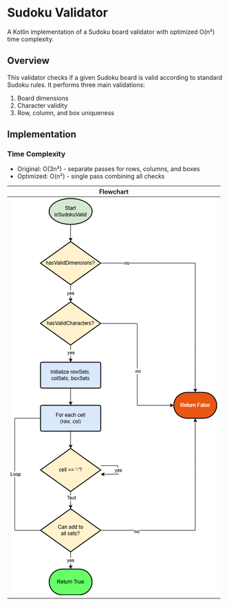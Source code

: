 # Sudoku Validator
A Kotlin implementation of a Sudoku board validator with optimized O(n²) time complexity.

## Overview
This validator checks if a given Sudoku board is valid according to standard Sudoku rules. It performs three main validations:
1. Board dimensions
2. Character validity
3. Row, column, and box uniqueness

## Implementation

### Time Complexity
- Original: O(3n²) - separate passes for rows, columns, and boxes
- Optimized: O(n²) - single pass combining all checks

| Flowchart |
|---|
| <img src="isSudokuValid.drawio.png"> 
